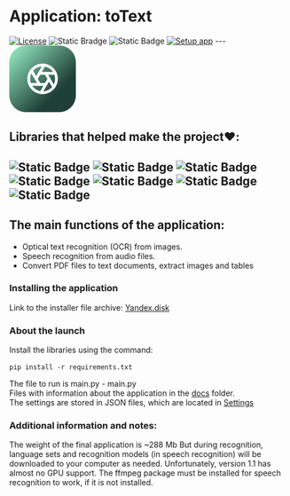 # Application: toText 
[![License](https://img.shields.io/badge/License-AGNU-brightgreen.svg)](https://github.com/IvanGaideek/Application-toText/tree/master/LICENSES) ![Static Bradge](https://img.shields.io/badge/python-v3.9-blue?style=flat&logo=python) ![Static Badge](https://img.shields.io/badge/version%201.1-yellow?style=plastic&logo=sessionize&logoColor=%231AB394) [![Setup app](https://img.shields.io/badge/Setup%20app-Click%20Here-brightgreen.svg)](https://disk.yandex.ru/d/VL0ixTYBCA7O_g)
 --- ![alt text](https://github.com/IvanGaideek/Application-toText/blob/master/Design/main_icon.svg)
## Libraries that helped make the project❤️:
![Static Badge](https://img.shields.io/badge/PyTorch-blue?style=for-the-badge&logo=pytorch&logoColor=%23EE4C2C&link=https%3A%2F%2Fgithub.com%2FIvanGaideek%2FApplication-toText%2Fblob%2Fmaster%2FLICENSES%2FLICENSE) ![Static Badge](https://img.shields.io/badge/PyMuPDF-green?style=for-the-badge) ![Static Badge](https://img.shields.io/badge/PySide6-orange?style=for-the-badge&logo=qt&logoColor=%2341CD52) ![Static Badge](https://img.shields.io/badge/Pillow-gray?style=for-the-badge) ![Static Badge](https://img.shields.io/badge/easyocr-brown?style=for-the-badge) ![Static Badge](https://img.shields.io/badge/pdf2docx-violet?style=for-the-badge) ![Static Badge](https://img.shields.io/badge/openai--whisher-red?style=for-the-badge&logo=openai&logoColor=%23412991)
------------------------
## The main functions of the application:
- Optical text recognition (OCR) from images.
- Speech recognition from audio files.
- Convert PDF files to text documents, extract images and tables
### Installing the application
Link to the installer file archive: [Yandex.disk](https://disk.yandex.ru/d/VL0ixTYBCA7O_g "application toText")
### About the launch
Install the libraries using the command:
```
pip install -r requirements.txt
```
The file to run is main.py - main.py\
Files with information about the application in the [docs](https://github.com/IvanGaideek/Application-toText/tree/master/docs) folder.\
The settings are stored in JSON files, which are located in [Settings](https://github.com/IvanGaideek/Application-toText/tree/master/Settings)
### Additional information and notes:
The weight of the final application is ~288 Mb
But during recognition, language sets and recognition models (in speech recognition) will be downloaded to your computer as needed.
Unfortunately, version 1.1 has almost no GPU support.
The ffmpeg package must be installed for speech recognition to work, if it is not installed.
